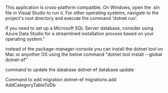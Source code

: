 This application is cross-platform compatible. 
On Windows, open the .sln file in Visual Studio to run it. 
For other operating systems, navigate to the project's root directory and execute the command 'dotnet run'.

If you need to set up a Microsoft SQL Server database, consider using Azure Data Studio for a streamlined installation process based on your operating system."

instead of the package-manager-console you can install the dotnet tool on Mac or anyother OS using  the below command 
"dotnet tool install --global dotnet-ef" 

command to update the database 
dotnet-ef database update

Command to add migration
dotnet-ef migrations add AddCategoryTableToDb
